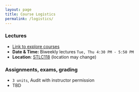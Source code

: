 ```yaml
---
layout: page
title: Course Logistics
permalink: /logistics/
---
```


### Lectures
- [Link to explore courses](https://explorecourses.stanford.edu/search?view=catalog&filter-coursestatus-Active=on&page=0&catalog=&academicYear=&q=EE274&collapse=)
- **Date & Time:** Biweekly lectures `Tue, Thu 4:30 PM - 5:50 PM`
- **Location**: [STLC118](http://campus-map.stanford.edu/?srch=STLC+118) (location may change)

### Assignments, exams, grading
- `3 units`,  Audit with instructor permission
- TBD




